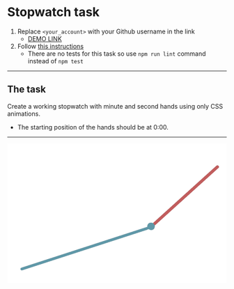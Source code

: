 # Stopwatch task

1. Replace `<your_account>` with your Github username in the link
   - [DEMO LINK](https://nazardovhanchuk.github.io/layout_stop-watch/)
2. Follow [this instructions](https://mate-academy.github.io/layout_task-guideline/)
   - There are no tests for this task so use `npm run lint` command instead of `npm test`

---

## The task

Create a working stopwatch with minute and second hands using only CSS animations.

- The starting position of the hands should be at 0:00.

---

![demo](stopwatch.png)
